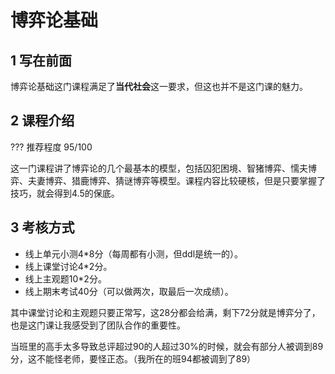 # 博弈论基础
## 1 写在前面
博弈论基础这门课程满足了**当代社会**这一要求，但这也并不是这门课的魅力。
## 2 课程介绍
??? 推荐程度
    95/100

这一门课程讲了博弈论的几个最基本的模型，包括囚犯困境、智猪博弈、懦夫博弈、夫妻博弈、猎鹿博弈、猜谜博弈等模型。课程内容比较硬核，但是只要掌握了技巧，就会得到4.5的保底。
## 3 考核方式
- 线上单元小测4*8分（每周都有小测，但ddl是统一的）。
- 线上课堂讨论4*2分。
- 线上主观题10*2分。
- 线上期末考试40分（可以做两次，取最后一次成绩）。

其中课堂讨论和主观题只要正常写，这28分都会给满，剩下72分就是博弈分了，也是这门课让我感受到了团队合作的重要性。

当班里的高手太多导致总评超过90的人超过30%的时候，就会有部分人被调到89分，这不能怪老师，要怪正态。（我所在的班94都被调到了89）